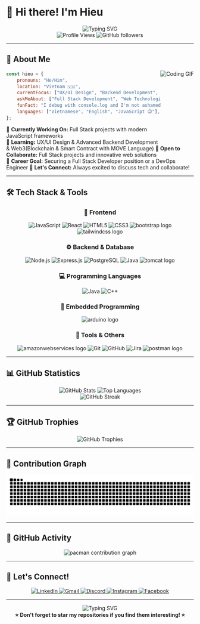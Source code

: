 # 👋 Hi there! I'm Hieu

<div align="center">
  <img src="https://readme-typing-svg.herokuapp.com?font=Fira+Code&weight=600&size=28&duration=3000&pause=1000&color=6C63FF&center=true&vCenter=true&width=600&lines=IT+Enthusiast+from+Vietnam+%F0%9F%87%BB%F0%9F%87%B3;Full+Stack+Developer;Backend+%26+Frontend+Explorer;Always+Learning+New+Things!" alt="Typing SVG" />
</div>

<div align="center">
  <img src="https://komarev.com/ghpvc/?username=hieudepoet&color=6C63FF&style=flat-square&label=Profile+Views" alt="Profile Views" />
  <img src="https://img.shields.io/github/followers/hieudepoet?style=flat-square&color=6C63FF&labelColor=1a1a1a" alt="GitHub followers" />
</div>

---

## 🚀 About Me

<img align="right" height="200" src="https://i.imgflip.com/9yo2wz.gif" alt="Coding GIF" />

```javascript
const hieu = {
    pronouns: "He/Him",
    location: "Vietnam 🇻🇳",
    currentFocus: ["UX/UI Design", "Backend Development", "JavaScript"],
    askMeAbout: ["Full Stack Development", "Web Technologies", "Problem Solving"],
    funFact: "I debug with console.log and I'm not ashamed! 😄",
    languages: ["Vietnamese", "English", "JavaScript 😉"],
};
```

🔭 **Currently Working On:** Full Stack projects with modern JavaScript frameworks  
🌱 **Learning:** UX/UI Design & Advanced Backend Development & Web3(Blockchain & Smart Contract with MOVE Language)
👯 **Open to Collaborate:** Full Stack projects and innovative web solutions  
🎯 **Career Goal:** Securing a Full Stack Developer position or a DevOps Engineer
💬 **Let's Connect:** Always excited to discuss tech and collaborate!

---

## 🛠️ Tech Stack & Tools

<div align="center">

### 🎨 Frontend
<img src="https://img.shields.io/badge/JavaScript-F7DF1E?style=for-the-badge&logo=javascript&logoColor=black" alt="JavaScript" />
<img src="https://img.shields.io/badge/React-20232A?style=for-the-badge&logo=react&logoColor=61DAFB" alt="React" />
<img src="https://img.shields.io/badge/HTML5-E34F26?style=for-the-badge&logo=html5&logoColor=white" alt="HTML5" />
<img src="https://img.shields.io/badge/CSS3-1572B6?style=for-the-badge&logo=css3&logoColor=white" alt="CSS3" />
<img src="https://img.shields.io/badge/Bootstrap-7952B3?logo=bootstrap&logoColor=white&style=for-the-badge" alt="bootstrap logo"  />
<img src="https://img.shields.io/badge/Tailwind CSS-06B6D4?logo=tailwindcss&logoColor=black&style=for-the-badge" alt="tailwindcss logo"  />


### ⚙️ Backend & Database
<img src="https://img.shields.io/badge/Node.js-43853D?style=for-the-badge&logo=node.js&logoColor=white" alt="Node.js" />
<img src="https://img.shields.io/badge/Express.js-404D59?style=for-the-badge&logo=express&logoColor=white" alt="Express.js" />
<img src="https://img.shields.io/badge/PostgreSQL-316192?style=for-the-badge&logo=postgresql&logoColor=white" alt="PostgreSQL" />
<img src="https://img.shields.io/badge/Java-ED8B00?style=for-the-badge&logo=openjdk&logoColor=white" alt="Java" />
<img src="https://img.shields.io/badge/Apache Tomcat-F8DC75?logo=apachetomcat&logoColor=black&style=for-the-badge" alt="tomcat logo"  />


### 💻 Programming Languages
<img src="https://img.shields.io/badge/Java-ED8B00?style=for-the-badge&logo=openjdk&logoColor=white" alt="Java" />
<img src="https://img.shields.io/badge/C++-00599C?style=for-the-badge&logo=c%2B%2B&logoColor=white" alt="C++" />


### 🤖 Embedded Programming
<img src="https://img.shields.io/badge/Arduino-00979D?logo=arduino&logoColor=white&style=for-the-badge" alt="arduino logo"  />


### 🔧 Tools & Others
<img src="https://img.shields.io/badge/Amazon AWS-232F3E?logo=amazonwebservices&logoColor=FF9900&style=for-the-badge" alt="amazonwebservices logo"  />
<img src="https://img.shields.io/badge/Git-F05032?style=for-the-badge&logo=git&logoColor=white" alt="Git" />
<img src="https://img.shields.io/badge/GitHub-100000?style=for-the-badge&logo=github&logoColor=white" alt="GitHub" />
<img src="https://img.shields.io/badge/Jira-0052CC?style=for-the-badge&logo=jira&logoColor=white" alt="Jira" />
<img src="https://img.shields.io/badge/Postman-FF6C37?logo=postman&logoColor=black&style=for-the-badge" alt="postman logo"  />



</div>

---

## 📊 GitHub Statistics

<div align="center">
  <img src="https://github-readme-stats.vercel.app/api?username=hieudepoet&show_icons=true&theme=tokyonight&hide_border=true&include_all_commits=true&count_private=true" height="180" alt="GitHub Stats" />
  <img src="https://github-readme-stats.vercel.app/api/top-langs/?username=hieudepoet&layout=compact&theme=tokyonight&hide_border=true&langs_count=8" height="180" alt="Top Languages" />
</div>

<div align="center">
  <img src="https://github-readme-streak-stats.herokuapp.com/?user=hieudepoet&theme=tokyonight&hide_border=true" alt="GitHub Streak" />
</div>

---

## 🏆 GitHub Trophies

<div align="center">
  <img src="https://github-profile-trophy.vercel.app/?username=hieudepoet&theme=tokyonight&no-frame=true&column=7&margin-w=15&margin-h=15" alt="GitHub Trophies" />
</div>

---

## 🐍 Contribution Graph

<div align="center">
  <img src="https://raw.githubusercontent.com/hieudepoet/hieudepoet/output/snake.svg" alt="Snake animation" />
</div>

---

## 🌟 GitHub Activity

<div align="center">
  <picture>
    <source media="(prefers-color-scheme: dark)" srcset="https://raw.githubusercontent.com/hieudepoet/hieudepoet/output/pacman-contribution-graph-dark.svg">
    <source media="(prefers-color-scheme: light)" srcset="https://raw.githubusercontent.com/hieudepoet/hieudepoet/output/pacman-contribution-graph.svg">
    <img alt="pacman contribution graph" src="https://raw.githubusercontent.com/hieudepoet/hieudepoet/output/pacman-contribution-graph.svg">
  </picture>
</div>

---

## 🤝 Let's Connect!

<div align="center">
  <a href="https://linkedin.com/in/hieudepoet" target="_blank">
    <img src="https://img.shields.io/badge/LinkedIn-0077B5?style=for-the-badge&logo=linkedin&logoColor=white" alt="LinkedIn" />
  </a>
  <a href="mailto:dinhviethieu2910@gmail.com" target="_blank">
    <img src="https://img.shields.io/badge/Gmail-D14836?style=for-the-badge&logo=gmail&logoColor=white" alt="Gmail" />
  </a>
  <a href="https://discord.com/users/hieubigboobs" target="_blank">
    <img src="https://img.shields.io/badge/Discord-7289DA?style=for-the-badge&logo=discord&logoColor=white" alt="Discord" />
  </a>
  <a href="https://instagram.com/hieu._.depoet" target="_blank">
    <img src="https://img.shields.io/badge/Instagram-E4405F?style=for-the-badge&logo=instagram&logoColor=white" alt="Instagram" />
  </a>
  <a href="https://facebook.com/hieudepoet" target="_blank">
    <img src="https://img.shields.io/badge/Facebook-1877F2?style=for-the-badge&logo=facebook&logoColor=white" alt="Facebook" />
  </a>
</div>

---

<div align="center">
  <img src="https://readme-typing-svg.herokuapp.com?font=Fira+Code&weight=400&size=20&duration=3000&pause=1000&color=6C63FF&center=true&vCenter=true&width=600&lines=Thanks+for+visiting+my+profile!+%F0%9F%98%84;Let's+build+something+amazing+together!+%F0%9F%9A%80;Happy+coding!+%F0%9F%92%BB" alt="Typing SVG" />
</div>

<div align="center">
  <b>⭐ Don't forget to star my repositories if you find them interesting! ⭐</b>
</div>
